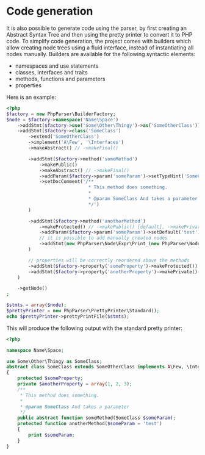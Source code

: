Code generation
===============

It is also possible to generate code using the parser, by first creating an Abstract Syntax Tree and then using the
pretty printer to convert it to PHP code. To simplify code generation, the project comes with builders which allow
creating node trees using a fluid interface, instead of instantiating all nodes manually. Builders are available for
the following syntactic elements:

 * namespaces and use statements
 * classes, interfaces and traits
 * methods, functions and parameters
 * properties

Here is an example:

```php
<?php
$factory = new PhpParser\BuilderFactory;
$node = $factory->namespace('Name\Space')
    ->addStmt($factory->use('Some\Other\Thingy')->as('SomeOtherClass'))
    ->addStmt($factory->class('SomeClass')
        ->extend('SomeOtherClass')
        ->implement('A\Few', '\Interfaces')
        ->makeAbstract() // ->makeFinal()

        ->addStmt($factory->method('someMethod')
            ->makePublic()
            ->makeAbstract() // ->makeFinal()
            ->addParam($factory->param('someParam')->setTypeHint('SomeClass'))
            ->setDocComment('/**
                              * This method does something.
                              *
                              * @param SomeClass And takes a parameter
                              */')
        )

        ->addStmt($factory->method('anotherMethod')
            ->makeProtected() // ->makePublic() [default], ->makePrivate()
            ->addParam($factory->param('someParam')->setDefault('test'))
            // it is possible to add manually created nodes
            ->addStmt(new PhpParser\Node\Expr\Print_(new PhpParser\Node\Expr\Variable('someParam')))
        )

        // properties will be correctly reordered above the methods
        ->addStmt($factory->property('someProperty')->makeProtected())
        ->addStmt($factory->property('anotherProperty')->makePrivate()->setDefault(array(1, 2, 3)))
    )

    ->getNode()
;

$stmts = array($node);
$prettyPrinter = new PhpParser\PrettyPrinter\Standard();
echo $prettyPrinter->prettyPrintFile($stmts);
```

This will produce the following output with the standard pretty printer:

```php
<?php

namespace Name\Space;

use Some\Other\Thingy as SomeClass;
abstract class SomeClass extends SomeOtherClass implements A\Few, \Interfaces
{
    protected $someProperty;
    private $anotherProperty = array(1, 2, 3);
    /**
     * This method does something.
     *
     * @param SomeClass And takes a parameter
     */
    public abstract function someMethod(SomeClass $someParam);
    protected function anotherMethod($someParam = 'test')
    {
        print $someParam;
    }
}
```
